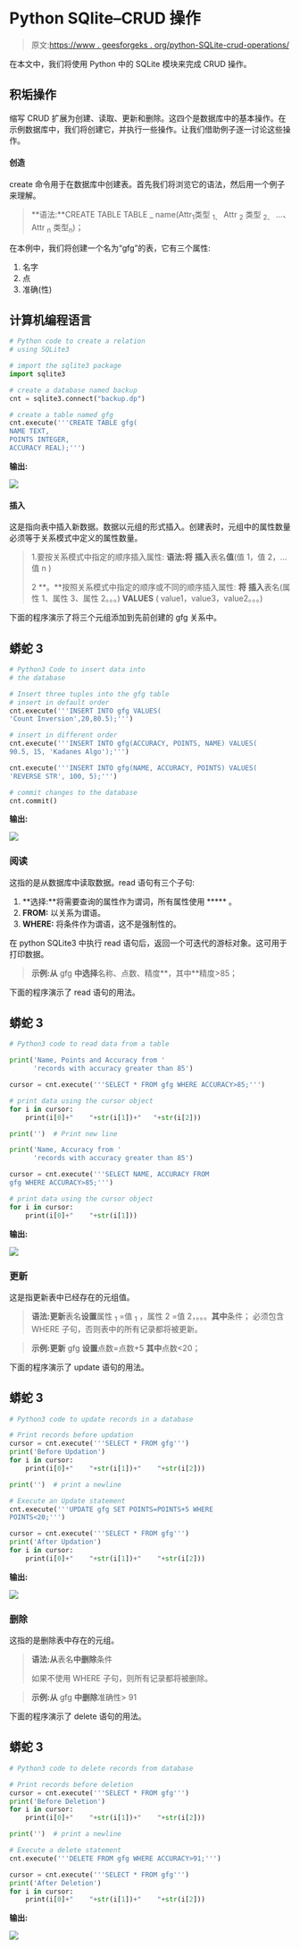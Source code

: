 # Python SQlite–CRUD 操作

> 原文:[https://www . geesforgeks . org/python-SQLite-crud-operations/](https://www.geeksforgeeks.org/python-sqlite-crud-operations/)

在本文中，我们将使用 Python 中的 SQLite 模块来完成 CRUD 操作。

## **积垢操作**

缩写 CRUD 扩展为创建、读取、更新和删除。这四个是数据库中的基本操作。在示例数据库中，我们将创建它，并执行一些操作。让我们借助例子逐一讨论这些操作。

#### 创造

create 命令用于在数据库中创建表。首先我们将浏览它的语法，然后用一个例子来理解。

> **语法:**CREATE TABLE TABLE _ name(Attr<sub>1</sub>类型 <sub>1、</sub> Attr <sub>2</sub> 类型 <sub>2、</sub> …、Attr <sub>n</sub> 类型<sub>n</sub>)；

在本例中，我们将创建一个名为“gfg”的表，它有三个属性:

1.  名字
2.  点
3.  准确(性)

## 计算机编程语言

```py
# Python code to create a relation 
# using SQLite3

# import the sqlite3 package
import sqlite3  

# create a database named backup
cnt = sqlite3.connect("backup.dp")  

# create a table named gfg
cnt.execute('''CREATE TABLE gfg(
NAME TEXT,
POINTS INTEGER,
ACCURACY REAL);''')
```

**输出:**

![](img/af1d767591aaa2cd80133fe9cb851eb3.png)

#### 插入

这是指向表中插入新数据。数据以元组的形式插入。创建表时，元组中的属性数量必须等于关系模式中定义的属性数量。

> 1.要按关系模式中指定的顺序插入属性:
> **语法:将** **插入**表名**值**(值 1，值 2，…值 n )
> 
> 2 **。**按照关系模式中指定的顺序或不同的顺序插入属性:
> **将** **插入**表名(属性 1、属性 3、属性 2。。。) **VALUES** ( value1，value3，value2。。。)

下面的程序演示了将三个元组添加到先前创建的 gfg 关系中。

## 蟒蛇 3

```py
# Python3 Code to insert data into
# the database

# Insert three tuples into the gfg table
# insert in default order
cnt.execute('''INSERT INTO gfg VALUES(
'Count Inversion',20,80.5);''')

# insert in different order
cnt.execute('''INSERT INTO gfg(ACCURACY, POINTS, NAME) VALUES(
90.5, 15, 'Kadanes Algo');''')

cnt.execute('''INSERT INTO gfg(NAME, ACCURACY, POINTS) VALUES(
'REVERSE STR', 100, 5);''')

# commit changes to the database
cnt.commit()
```

**输出:**

![](img/fc527e39b70b16abd300aeb904248ead.png)

### 阅读

这指的是从数据库中读取数据。read 语句有三个子句:

1.  **选择:**将需要查询的属性作为谓词，所有属性使用 ***** 。
2.  **FROM:** 以关系为谓语。
3.  **WHERE:** 将条件作为谓语，这不是强制性的。

在 python SQLite3 中执行 read 语句后，返回一个可迭代的游标对象。这可用于打印数据。

> **示例:从** gfg **中选择**名称、点数、精度**，其中**精度>85；

下面的程序演示了 read 语句的用法。

## 蟒蛇 3

```py
# Python3 code to read data from a table

print('Name, Points and Accuracy from '
      'records with accuracy greater than 85')

cursor = cnt.execute('''SELECT * FROM gfg WHERE ACCURACY>85;''')

# print data using the cursor object
for i in cursor:
    print(i[0]+"    "+str(i[1])+"   "+str(i[2]))

print('')  # Print new line

print('Name, Accuracy from '
      'records with accuracy greater than 85')

cursor = cnt.execute('''SELECT NAME, ACCURACY FROM
gfg WHERE ACCURACY>85;''')

# print data using the cursor object
for i in cursor:
    print(i[0]+"    "+str(i[1]))
```

**输出:**

![](img/97e7d3b069865bd9212c4482bd71d75b.png)

### 更新

这是指更新表中已经存在的元组值。

> **语法:更新**表名**设置**属性 <sub>1</sub> =值 <sub>1</sub> ，属性 2 =值 2，。。。**其中**条件；
> 必须包含 WHERE 子句，否则表中的所有记录都将被更新。

> **示例:更新** gfg **设置**点数=点数+5 **其中**点数<20；

下面的程序演示了 update 语句的用法。

## 蟒蛇 3

```py
# Python3 code to update records in a database

# Print records before updation
cursor = cnt.execute('''SELECT * FROM gfg''')
print('Before Updation')
for i in cursor:
    print(i[0]+"    "+str(i[1])+"    "+str(i[2]))

print('')  # print a newline

# Execute an Update statement
cnt.execute('''UPDATE gfg SET POINTS=POINTS+5 WHERE
POINTS<20;''')

cursor = cnt.execute('''SELECT * FROM gfg''')
print('After Updation')
for i in cursor:
    print(i[0]+"    "+str(i[1])+"    "+str(i[2]))
```

**输出:**

![](img/dca5fef57e93c1a7282c92583c800905.png)

### 删除

这指的是删除表中存在的元组。

> **语法:从**表名**中删除**条件
> 
> 如果不使用 WHERE 子句，则所有记录都将被删除。

> **示例:从** gfg **中删除**准确性> 91

下面的程序演示了 delete 语句的用法。

## 蟒蛇 3

```py
# Python3 code to delete records from database

# Print records before deletion
cursor = cnt.execute('''SELECT * FROM gfg''')
print('Before Deletion')
for i in cursor:
    print(i[0]+"    "+str(i[1])+"    "+str(i[2]))

print('')  # print a newline

# Execute a delete statement
cnt.execute('''DELETE FROM gfg WHERE ACCURACY>91;''')

cursor = cnt.execute('''SELECT * FROM gfg''')
print('After Deletion')
for i in cursor:
    print(i[0]+"    "+str(i[1])+"    "+str(i[2]))
```

**输出:**

![](img/e393f257af96d6dd89e6fe29aaa47f17.png)